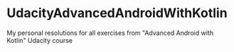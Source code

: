 # UdacityAdvancedAndroidWithKotlin
My personal resolutions for all exercises from "Advanced Android with Kotlin" Udacity course
